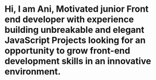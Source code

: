 # Hi, I am Ani, Motivated junior Front end developer  with experience building unbreakable and elegant JavaScript Projects looking for an opportunity to grow front-end development skills in an innovative environment.
